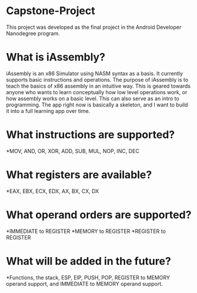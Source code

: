 # Capstone-Project

This project was developed as the final project in the Android Developer Nanodegree program.

# What is iAssembly?

iAssembly is an x86 Simulator using NASM syntax as a basis. It currently supports basic instructions and operations. The purpose of iAssembly is to teach the basics of x86 assembly in an intuitive way. This is geared towards anyone who wants to learn conceptually how low level operations work, or how assembly works on a basic level. This can also serve as an intro to programming. The app right now is basically a skeleton, and I want to build it into a full learning app over time.

# What instructions are supported?

*MOV, AND, OR, XOR, ADD, SUB, MUL, NOP, INC, DEC

# What registers are available?

*EAX, EBX, ECX, EDX, AX, BX, CX, DX

# What operand orders are supported?

*IMMEDIATE to REGISTER
*MEMORY to REGISTER
*REGISTER to REGISTER

# What will be added in the future?

*Functions, the stack, ESP, EIP, PUSH, POP, REGISTER to MEMORY operand support, and IMMEDIATE to MEMORY operand support.